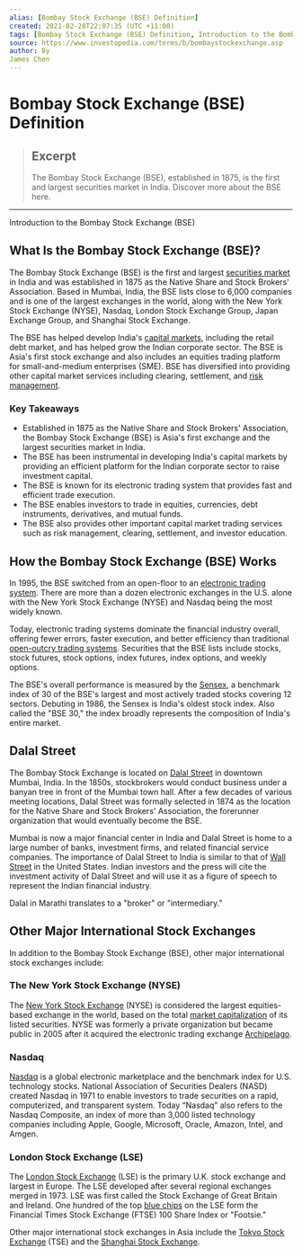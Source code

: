 ```yaml
---
alias: [Bombay Stock Exchange (BSE) Definition]
created: 2021-02-28T22:07:35 (UTC +11:00)
tags: [Bombay Stock Exchange (BSE) Definition, Introduction to the Bombay Stock Exchange (BSE)]
source: https://www.investopedia.com/terms/b/bombaystockexchange.asp
author: By
James Chen
---
```


# Bombay Stock Exchange (BSE) Definition

> ## Excerpt
> The Bombay Stock Exchange (BSE), established in 1875, is the first and largest securities market in India. Discover more about the BSE here.

---

Introduction to the Bombay Stock Exchange (BSE)
## What Is the Bombay Stock Exchange (BSE)?

The Bombay Stock Exchange (BSE) is the first and largest [securities market](https://www.investopedia.com/articles/stocks/11/securities-market-introduction.asp) in India and was established in 1875 as the Native Share and Stock Brokers' Association. Based in Mumbai, India, the BSE lists close to 6,000 companies and is one of the largest exchanges in the world, along with the New York Stock Exchange (NYSE), Nasdaq, London Stock Exchange Group, Japan Exchange Group, and Shanghai Stock Exchange.

The BSE has helped develop India's [capital markets](https://www.investopedia.com/terms/c/capitalmarkets.asp), including the retail debt market, and has helped grow the Indian corporate sector. The BSE is Asia's first stock exchange and also includes an equities trading platform for small-and-medium enterprises (SME). BSE has diversified into providing other capital market services including clearing, settlement, and [risk management](https://www.investopedia.com/terms/r/riskmanagement.asp).

### Key Takeaways

-   Established in 1875 as the Native Share and Stock Brokers' Association, the Bombay Stock Exchange (BSE) is Asia's first exchange and the largest securities market in India.
-   The BSE has been instrumental in developing India's capital markets by providing an efficient platform for the Indian corporate sector to raise investment capital.
-   The BSE is known for its electronic trading system that provides fast and efficient trade execution.
-   The BSE enables investors to trade in equities, currencies, debt instruments, derivatives, and mutual funds.
-   The BSE also provides other important capital market trading services such as risk management, clearing, settlement, and investor education.

## How the Bombay Stock Exchange (BSE) Works

In 1995, the BSE switched from an open-floor to an [electronic trading system](https://www.investopedia.com/articles/investing/110713/basics-mechanics-behind-electronic-trading.asp). There are more than a dozen electronic exchanges in the U.S. alone with the New York Stock Exchange (NYSE) and Nasdaq being the most widely known.

Today, electronic trading systems dominate the financial industry overall, offering fewer errors, faster execution, and better efficiency than traditional [open-outcry trading systems](https://www.investopedia.com/terms/o/openoutcry.asp). Securities that the BSE lists include stocks, stock futures, stock options, index futures, index options, and weekly options.

The BSE's overall performance is measured by the [Sensex](https://www.investopedia.com/terms/s/sensex.asp), a benchmark index of 30 of the BSE's largest and most actively traded stocks covering 12 sectors. Debuting in 1986, the Sensex is India's oldest stock index. Also called the "BSE 30," the index broadly represents the composition of India's entire market.

## Dalal Street

The Bombay Stock Exchange is located on [Dalal Street](https://www.investopedia.com/terms/d/dalalstreet.asp) in downtown Mumbai, India. In the 1850s, stockbrokers would conduct business under a banyan tree in front of the Mumbai town hall. After a few decades of various meeting locations, Dalal Street was formally selected in 1874 as the location for the Native Share and Stock Brokers' Association, the forerunner organization that would eventually become the BSE.

Mumbai is now a major financial center in India and Dalal Street is home to a large number of banks, investment firms, and related financial service companies. The importance of Dalal Street to India is similar to that of [Wall Street](https://www.investopedia.com/terms/w/wallstreet.asp) in the United States. Indian investors and the press will cite the investment activity of Dalal Street and will use it as a figure of speech to represent the Indian financial industry.

Dalal in Marathi translates to a "broker" or "intermediary."

## Other Major International Stock Exchanges

In addition to the Bombay Stock Exchange (BSE), other major international stock exchanges include:

### The New York Stock Exchange (NYSE)

The [New York Stock Exchange](https://www.investopedia.com/terms/n/nyse.asp) (NYSE) is considered the largest equities-based exchange in the world, based on the total [market capitalization](https://www.investopedia.com/terms/m/marketcapitalization.asp) of its listed securities. NYSE was formerly a private organization but became public in 2005 after it acquired the electronic trading exchange [Archipelago](https://www.investopedia.com/terms/a/archipelago.asp).

### Nasdaq

[Nasdaq](https://www.investopedia.com/terms/n/nasdaq.asp) is a global electronic marketplace and the benchmark index for U.S. technology stocks. National Association of Securities Dealers (NASD) created Nasdaq in 1971 to enable investors to trade securities on a rapid, computerized, and transparent system. Today “Nasdaq” also refers to the Nasdaq Composite, an index of more than 3,000 listed technology companies including Apple, Google, Microsoft, Oracle, Amazon, Intel, and Amgen.

### London Stock Exchange (LSE)

The [London Stock Exchange](https://www.investopedia.com/terms/l/lse.asp) (LSE) is the primary U.K. stock exchange and largest in Europe. The LSE developed after several regional exchanges merged in 1973. LSE was first called the Stock Exchange of Great Britain and Ireland. One hundred of the top [blue chips](https://www.investopedia.com/terms/b/bluechip.asp) on the LSE form the Financial Times Stock Exchange (FTSE) 100 Share Index or "Footsie."

Other major international stock exchanges in Asia include the [Tokyo Stock Exchange](https://www.investopedia.com/terms/t/tokyo.asp) (TSE) and the [Shanghai Stock Exchange](https://www.investopedia.com/terms/s/shanghai-stock-exchange.asp).
